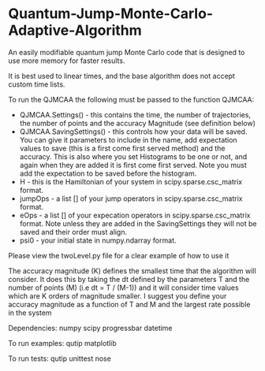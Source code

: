 # Quantum-Jump-Monte-Carlo-Adaptive-Algorithm
An easily modifiable quantum jump Monte Carlo code that is designed to use more memory for faster results.

It is best used to linear times, and the base algorithm does not accept custom time lists.

To run the QJMCAA  the following must be passed to the function QJMCAA:

- QJMCAA.Settings() - this contains the time, the number of trajectories, the number of points and the accuracy Magnitude (see definition below)
- QJMCAA.SavingSettings() - this controls how your data will be saved. You can give it parameters to include in the name, add expectation values to save (this is a first come first served method) and the accuracy. This is also where you set Histograms to be one or not, and again when they are added it is first come first served. Note you must add the expectation to be saved before the histogram.
- H - this is the Hamiltonian of your system in scipy.sparse.csc_matrix format.
- jumpOps - a list [] of your jump operators in scipy.sparse.csc_matrix format.
- eOps - a list [] of your expecation operators in scipy.sparse.csc_matrix format. Note unless they are added in the SavingSettings they will not be saved and their order must align.
- psi0 - your initial state in numpy.ndarray format.

Please view the twoLevel.py file for a clear example of how to use it

The accuracy magnitude (K) defines the smallest time that the algorithm will consider. It does this by taking the dt defined by the parameters T and the number of points (M) (i.e dt = T / (M-1)) and it will consider time values which are K orders of magnitude smaller. I suggest you define your accuracy magnitude as a function of T and M and the largest rate possible in the system

Dependencies:
numpy
scipy
progressbar
datetime

To run examples:
qutip
matplotlib


To run tests:
qutip
unittest
nose
